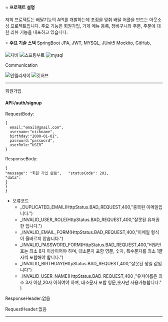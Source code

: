 
⭐ **프로젝트 설명**

저희 프로젝트는 배달기능의 API를 개발하는데 초점을 맞춰 배달 어플을 만드는 아웃소싱 프로젝트입니다.
주요 기능은 회원가입, 가게 메뉴 등록, 장바구니와 주문, 주문에 대한 리뷰 기능을 내포하고 있습니다.

⭐ **주요 기술 스택**
SpringBoot JPA, JWT, MYSQL, JUnit5 Mockito, GitHub, 

![자바](https://img.shields.io/badge/Java-ED8B00?style=for-the-badge&logo=openjdk&logoColor=white)
![스프링부트](https://img.shields.io/badge/Spring-6DB33F?style=for-the-badge&logo=springboot&logoColor=white)
![mysql](https://img.shields.io/badge/MySQL-00000F?style=for-the-badge&logo=mysql&logoColor=white) <p>
Communication<p>
![인텔리제이](https://img.shields.io/badge/IntelliJ_IDEA-000000.svg?style=for-the-badge&logo=intellij-idea&logoColor=white)
![깃허브](https://img.shields.io/badge/GitHub-100000?style=for-the-badge&logo=github&logoColor=white)


---
회원가입	

#### API:/auth/signup	

RequestBody:
```
{ 
  email:"email@gmail.com",
  username:"nickname",
  birthday:"2000-01-01",
  password:"password",
  userRole:”USER”
}
```
ResponseBody:
```
{   
"message": "회원 가입 완료",   "statusCode": 201,   
"data":
{    
}
}
```
+ 오류코드
  + _DUPLICATED_EMAIL(HttpStatus.BAD_REQUEST,400,"중복된 이메일입니다.")
  + _INVALID_USER_ROLE(HttpStatus.BAD_REQUEST,400,"잘못된 유저권한 입니다.")
  + _INVALID_EMAIL_FORM(HttpStatus.BAD_REQUEST,400,"이메일 형식이 올바르지 않습니다.")
  + _INVALID_PASSWORD_FORM(HttpStatus.BAD_REQUEST,400,"비밀번호는 최소 8자 이상이어야 하며, 대소문자 포함 영문, 숫자, 특수문자를 최소 1글자씩 포함해야 합니다.")
  + _INVALID_BIRTHDAY(HttpStatus.BAD_REQUEST,400,"잘못된 생일 값입니다")
  + _INVALID_USER_NAME(HttpStatus.BAD_REQUEST,400 ,"유저이름은 최소 3자 이상,20자 이하여야 하며, 대소문자 포함 영문,숫자만 사용가능합니다." )

ResponseHeader:없음

RequestHeader:없음

---
